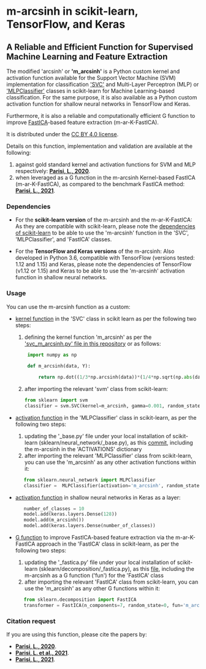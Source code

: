 # m-arcsinh in scikit-learn, TensorFlow, and Keras
## A Reliable and Efficient Function for Supervised Machine Learning and Feature Extraction


The modified 'arcsinh' or **'m_arcsinh'** is a Python custom kernel and activation function available for the Support Vector Machine (SVM) implementation for classification ['SVC'](https://scikit-learn.org/stable/modules/generated/sklearn.svm.SVC.html) and Multi-Layer Perceptron (MLP) or ['MLPClassifier'](https://scikit-learn.org/stable/modules/generated/sklearn.neural_network.MLPClassifier.html) classes in scikit-learn for Machine Learning-based classification. For the same purpose, it is also available as a Python custom activation function for shallow neural networks in TensorFlow and Keras.

Furthermore, it is also a reliable and computationally efficient G function to improve [FastICA](https://scikit-learn.org/stable/modules/generated/sklearn.decomposition.FastICA.html)-based feature extraction (m-ar-K-FastICA). 

It is distributed under the [CC BY 4.0 license](http://creativecommons.org/licenses/by/4.0/).

Details on this function, implementation and validation are available at the following: 

   1. against gold standard kernel and activation functions for SVM and MLP respectively: **[Parisi, L., 2020](https://arxiv.org/abs/2009.07530)**.
   2. when leveraged as a G function in the m-arcsinh Kernel-based FastICA (m-ar-K-FastICA), as compared to the benchmark FastICA method: **[Parisi, L., 2021](https://arxiv.org/abs/2108.07908)**.

### Dependencies

* For the **scikit-learn version** of the m-arcsinh and the m-ar-K-FastICA: As they are compatible with scikit-learn, please note the [dependencies of scikit-learn](https://github.com/scikit-learn/scikit-learn) to be able to use the 'm-arcsinh' function in the 'SVC', 'MLPClassifier', and 'FastICA' classes.

* For the **TensorFlow and Keras versions** of the m-arcsinh: Also developed in Python 3.6, compatible with TensorFlow (versions tested: 1.12 and 1.15) and Keras, please note the dependencies of TensorFlow (v1.12 or 1.15) and Keras to be able to use the 'm-arcsinh' activation function in shallow neural networks.

### Usage

You can use the m-arcsinh function as a custom:

* [kernel function](https://github.com/luca-parisi/m_arcsinh_scikit_learn/blob/master/svc_m_arcsinh.py) in the 'SVC' class in scikit learn as per the following two steps:

    1. defining the kernel function 'm_arcsinh' as per the ['svc_m_arcsinh.py' file in this repository](https://github.com/luca-parisi/m_arcsinh_scikit_learn/blob/master/svc_m_arcsinh.py) or as follows: 
    
       ```python
        import numpy as np
        
        def m_arcsinh(data, Y):

            return np.dot((1/3*np.arcsinh(data))*(1/4*np.sqrt(np.abs(data))), (1/3*np.arcsinh(Y.T))*(1/4*np.sqrt(np.abs(Y.T))))
       ```
       
    2. after importing the relevant 'svm' class from scikit-learn:  
        
        ```python
        from sklearn import svm 
        classifier = svm.SVC(kernel=m_arcsinh, gamma=0.001, random_state=13, class_weight='balanced')
        ```
        
* [activation function](https://github.com/luca-parisi/m_arcsinh_scikit_learn/blob/master/mlpclassifier_m_arcsinh.py) in the 'MLPClassifier' class in scikit-learn, as per the following two steps:

    1. updating the '\_base.py' file under your local installation of scikit-learn (sklearn/neural_network/\_base.py), as this [commit](https://github.com/scikit-learn/scikit-learn/pull/18419/commits/3e1141dc3448615018888e8da07622452b092f4f), including the m-arcsinh in the 'ACTIVATIONS' dictionary
    2. after importing the relevant 'MLPClassifier' class from scikit-learn, you can use the 'm_arcsinh' as any other activation functions within it:
    
    ```python
       from sklearn.neural_network import MLPClassifier
       classifier =  MLPClassifier(activation='m_arcsinh', random_state=1, max_iter=300)
     ```

* [activation function](https://github.com/luca-parisi/m-arcsinh_scikit-learn_TensorFlow_Keras/blob/master/m_arcsinh_TensorFlow_Keras.py) in shallow neural networks in Keras as a layer:

    ```python
       number_of_classes = 10
       model.add(keras.layers.Dense(128))
       model.add(m_arcsinh())
       model.add(keras.layers.Dense(number_of_classes))
    ```

* [G function](https://github.com/luca-parisi/m_arcsinh_scikit_learn/blob/master/mlpclassifier_m_arcsinh.py) to improve FastICA-based feature extraction via the m-ar-K-FastICA approach in the 'FastICA' class in scikit-learn, as per the following two steps:

    1. updating the '\_fastica.py' file under your local installation of scikit-learn (sklearn/decomposition/\_fastica.py), as this [file](https://github.com/luca-parisi/m-arcsinh_scikit-learn_TensorFlow_Keras/blob/master/_fastica.py), including the m-arcsinh as a G function ('fun') for the 'FastICA' class
    2. after importing the relevant 'FastICA' class from scikit-learn, you can use the 'm_arcsinh' as any other G functions within it:
    
    ```python
       from sklearn.decomposition import FastICA
       transformer = FastICA(n_components=7, random_state=0, fun='m_arcsinh')
     ```

### Citation request

If you are using this function, please cite the papers by:
* **[Parisi, L., 2020](https://arxiv.org/abs/2009.07530)**.
* **[Parisi, L. et al., 2021](https://www.naun.org/main/NAUN/mcs/2021/a142002-007(2021).pdf)**.
* **[Parisi, L., 2021](https://arxiv.org/abs/2108.07908)**.

